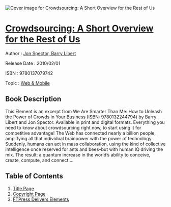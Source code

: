 ![Cover image for Crowdsourcing: A Short Overview for the Rest of Us](https://imgdetail.ebookreading.net/cover/cover/web_mobile/EB9780137079742.jpg)

[Crowdsourcing: A Short Overview for the Rest of Us](https://ebookreading.net/view/book/Crowdsourcing%3A+A+Short+Overview+for+the+Rest+of+Us-EB9780137079742_1.html "Crowdsourcing: A Short Overview for the Rest of Us")
====================================================================================================================

Author : [Jon Spector](https://ebookreading.net/search/author/Jon+Spector),[ Barry Libert](https://ebookreading.net/search/author/+Barry+Libert)

Release Date : 2010/02/01

ISBN : 9780137079742

Topic : [Web & Mobile](https://ebookreading.net/search/category/web-mobile)

Book Description
-----------------

This Element is an excerpt from We Are Smarter Than Me: How to Unleash the Power of Crowds in Your Business (ISBN: 9780132244794) by Barry Libert and Jon Spector. Available in print and digital formats.
Everything you need to know about crowdsourcing right now, to start using it for competitive advantage!
The Web has connected nearly a billion people, amplifying all that individual brainpower with the power of technology. Suddenly, humans can act in mass collaboration, using the kind of collective intelligence once reserved for ants and bees–but with human IQ driving the mix. The result: a quantum increase in the world’s ability to conceive, create, compute, and connect....
              
Table of Contents
-----------------

1. [Title Page](https://ebookreading.net/view/book/Crowdsourcing%3A+A+Short+Overview+for+the+Rest+of+Us-EB9780137079742_2.html)
1. [Copyright Page](https://ebookreading.net/view/book/Crowdsourcing%3A+A+Short+Overview+for+the+Rest+of+Us-EB9780137079742_3.html)
1. [FTPress Delivers Elements](https://ebookreading.net/view/book/Crowdsourcing%3A+A+Short+Overview+for+the+Rest+of+Us-EB9780137079742_4.html)
